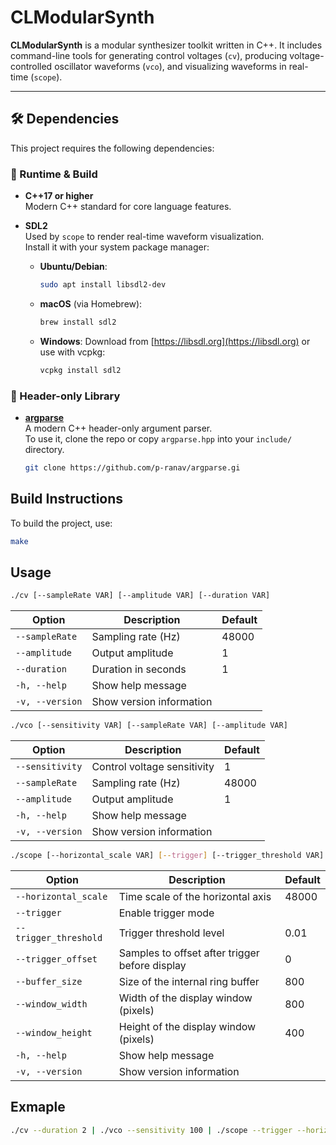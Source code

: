 # CLModularSynth

**CLModularSynth** is a modular synthesizer toolkit written in C++. It includes command-line tools for generating control voltages (`cv`), producing voltage-controlled oscillator waveforms (`vco`), and visualizing waveforms in real-time (`scope`).

---

## 🛠 Dependencies

This project requires the following dependencies:

### 🧱 Runtime & Build

- **C++17 or higher**  
  Modern C++ standard for core language features.

- **SDL2**  
  Used by `scope` to render real-time waveform visualization.  
  Install it with your system package manager:

  - **Ubuntu/Debian**:
    ```bash
    sudo apt install libsdl2-dev
    ```
  - **macOS** (via Homebrew):
    ```bash
    brew install sdl2
    ```

  - **Windows**:
    Download from [https://libsdl.org](https://libsdl.org) or use with vcpkg:
    ```bash
    vcpkg install sdl2
    ```

### 🧩 Header-only Library

- **[argparse](https://github.com/p-ranav/argparse)**  
  A modern C++ header-only argument parser.  
  To use it, clone the repo or copy `argparse.hpp` into your `include/` directory.

  ```bash
  git clone https://github.com/p-ranav/argparse.gi
  ```

## Build Instructions

To build the project, use:

```bash
make
```

## Usage
```bash
./cv [--sampleRate VAR] [--amplitude VAR] [--duration VAR]
```
| Option          | Description              | Default |
| --------------- | ------------------------ | ------- |
| `--sampleRate`  | Sampling rate (Hz)       | 48000   |
| `--amplitude`   | Output amplitude         | 1       |
| `--duration`    | Duration in seconds      | 1       |
| `-h, --help`    | Show help message        |         |
| `-v, --version` | Show version information |         |


```bash
./vco [--sensitivity VAR] [--sampleRate VAR] [--amplitude VAR]
```
| Option          | Description                 | Default |
| --------------- | --------------------------- | ------- |
| `--sensitivity` | Control voltage sensitivity | 1       |
| `--sampleRate`  | Sampling rate (Hz)          | 48000   |
| `--amplitude`   | Output amplitude            | 1       |
| `-h, --help`    | Show help message           |         |
| `-v, --version` | Show version information    |         |

```bash
./scope [--horizontal_scale VAR] [--trigger] [--trigger_threshold VAR] [--trigger_offset VAR] [--buffer_size VAR] [--window_width VAR] [--window_height VAR]
```
| Option                | Description                                    | Default |
| --------------------- | ---------------------------------------------- | ------- |
| `--horizontal_scale`  | Time scale of the horizontal axis              | 48000   |
| `--trigger`           | Enable trigger mode                            |         |
| `--trigger_threshold` | Trigger threshold level                        | 0.01    |
| `--trigger_offset`    | Samples to offset after trigger before display | 0       |
| `--buffer_size`       | Size of the internal ring buffer               | 800     |
| `--window_width`      | Width of the display window (pixels)           | 800     |
| `--window_height`     | Height of the display window (pixels)          | 400     |
| `-h, --help`          | Show help message                              |         |
| `-v, --version`       | Show version information                       |         |


## Exmaple
```bash
./cv --duration 2 | ./vco --sensitivity 100 | ./scope --trigger --horizontal_scale 800
```
